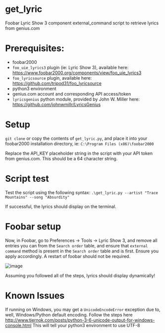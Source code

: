 # get_lyric
Foobar Lyric Show 3 component external_command script to retrieve lyrics from genius.com

# Prerequisites:
  - foobar2000
  - `foo_uie_lyrics3` plugin (ie: Lyric Show 3), available here: https://www.foobar2000.org/components/view/foo_uie_lyrics3
  - `foo_lyricsource` plugin, available here: https://github.com/tripod31/foo_lyricsource
  - python3 environment
  - genius.com account and corresponding API access/token
  - `lyricsgenius` python module, provided by John W. Miller here: https://github.com/johnwmillr/LyricsGenius

# Setup
`git clone` or copy the contents of `get_lyric.py`, and place it into your foobar2000 installation directory, ie: `C:\Program Files (x86)\foobar2000`

Replace the API_KEY placeholder string in the script with your API token from genius.com. This should be a 64 character string.

# Script test
Test the script using the following syntax: `.\get_lyric.py --artist "Trace Mountains" --song "Absurdity"`

If successful, the lyrics should display on the terminal.

# Foobar setup
Now, in Foobar, go to Preferences -> Tools -> Lyric Show 3, and remove all entries you can from the `Search order` table, and ensure that `external command` method is present in the `Search order` table and is first. Ensure you apply accordingly. A restart of foobar should not be required.

![image](https://user-images.githubusercontent.com/66498057/84733953-86172980-af54-11ea-8a45-a55fd757733d.png)

Assuming you followed all of the steps, lyrics should display dynamically!

# Known Issues
If running on Windows, you may get a `UnicodeEncodeError` exception due to, well, Windows/Python default encoding. Follow the steps here http://www.tiernok.com/posts/python-3-6-unicode-output-for-windows-console.html
This will tell your python3 environment to use UTF-8
